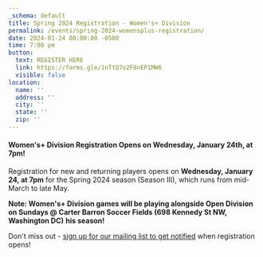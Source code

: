 ```yaml
---
_schema: default
title: Spring 2024 Registration - Women's+ Division
permalink: /events/spring-2024-womensplus-registration/
date: 2024-01-24 00:00:00 -0500
time: 7:00 pm
button:
  text: REGISTER HERE
  link: https://forms.gle/1nTtQ7o2F8nEP1MW6
  visible: false
location:
  name: ''
  address: ''
  city: ''
  state: ''
  zip: ''
---
```

#### Women's+ Division Registration Opens on Wednesday, January 24th, at 7pm!

Registration for new and returning players opens on **Wednesday, January 24, at 7pm** for the Spring 2024 season (Season III), which runs from mid-March to late May.&nbsp;

**Note: Women's+ Division games will be playing alongside Open Division on Sundays @ Carter Barron Soccer Fields (698 Kennedy St NW, Washington DC)**&nbsp;**his season!**&nbsp;

Don't miss out - [sign up for our mailing list to get notified](http://eepurl.com/c9JkQz) when registration opens!